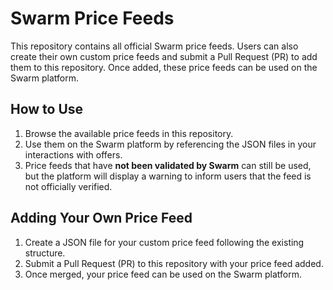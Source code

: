 # Swarm Price Feeds

This repository contains all official Swarm price feeds. Users can also create their own custom price feeds and submit a Pull Request (PR) to add them to this repository. Once added, these price feeds can be used on the Swarm platform.

## How to Use

1. Browse the available price feeds in this repository.
2. Use them on the Swarm platform by referencing the JSON files in your interactions with offers.
3. Price feeds that have **not been validated by Swarm** can still be used, but the platform will display a warning to inform users that the feed is not officially verified.

## Adding Your Own Price Feed

1. Create a JSON file for your custom price feed following the existing structure.
2. Submit a Pull Request (PR) to this repository with your price feed added.
3. Once merged, your price feed can be used on the Swarm platform.

